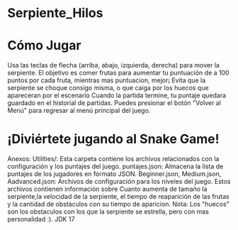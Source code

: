 # Serpiente_Hilos
# Cómo Jugar
Usa las teclas de flecha (arriba, abajo, izquierda, derecha) para mover la serpiente.
El objetivo es comer frutas para aumentar tu puntuación de a 100 puntos por cada fruta, mientras mas puntuacion, mejor¡
Evita que la serpiente se choque consigo misma, o que caiga por los huecos que apareceran por el escenario
Cuando la partida termine, tu puntaje quedara guardado en el historial de partidas.
Puedes presionar el botón "Volver al Menú" para regresar al menú principal del juego. 
# ¡Diviértete jugando al Snake Game!
Anexos:
Utilities/: Esta carpeta contiene los archivos relacionados con la configuración y los puntajes del juego.
puntajes.json: Almacena la lista de puntajes de los jugadores en formato JSON.
Beginner.json, Medium.json, Aadvanced.json: Archivos de configuración para los niveles del juego. Estos archivos contienen información sobre Cuanto aumenta de tamaño la serpiente,la velocidad de la serpiente, el tiempo de reaparición de las frutas y la cantidad de obstáculos con su tiempo de aparicion.
Nota: Los "huecos" son los obstaculos con los que la serpiente se estrella, pero con mas personalidad :).
JDK 17
